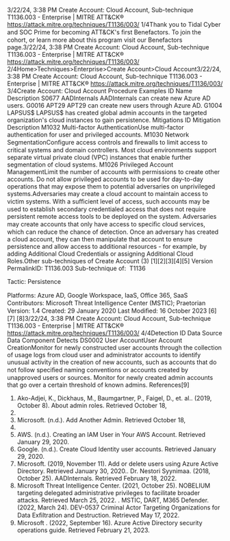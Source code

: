 3/22/24, 3:38 PM Create Account: Cloud Account, Sub-technique T1136.003 - Enterprise | MITRE ATT&CK®
https://attack.mitre.org/techniques/T1136/003/ 1/4Thank you to Tidal Cyber and SOC Prime for becoming ATT&CK's ﬁrst Benefactors. To join the cohort, or learn more about this program visit our
Benefactors page.3/22/24, 3:38 PM Create Account: Cloud Account, Sub-technique T1136.003 - Enterprise | MITRE ATT&CK®
https://attack.mitre.org/techniques/T1136/003/ 2/4Home>Techniques>Enterprise>Create Account>Cloud Account3/22/24, 3:38 PM Create Account: Cloud Account, Sub-technique T1136.003 - Enterprise | MITRE ATT&CK®
https://attack.mitre.org/techniques/T1136/003/ 3/4Create Account: Cloud Account
Procedure Examples
ID Name Description
S0677 AADInternals AADInternals can create new Azure AD users.
G0016 APT29 APT29 can create new users through Azure AD.
G1004 LAPSUS$ LAPSUS$ has created global admin accounts in the targeted organization's cloud instances to gain
persistence.
Mitigations
ID Mitigation Description
M1032 Multi-factor
AuthenticationUse multi-factor authentication for user and privileged accounts.
M1030 Network
SegmentationConﬁgure access controls and ﬁrewalls to limit access to critical systems and domain controllers.
Most cloud environments support separate virtual private cloud (VPC) instances that enable further
segmentation of cloud systems.
M1026 Privileged Account
ManagementLimit the number of accounts with permissions to create other accounts. Do not allow privileged
accounts to be used for day-to-day operations that may expose them to potential adversaries on
unprivileged systems.Adversaries may create a cloud account to maintain access to victim systems. With a suﬃcient level of access, such accounts may be used
to establish secondary credentialed access that does not require persistent remote access tools to be deployed on the system.
Adversaries may create accounts that only have access to speciﬁc cloud services, which can reduce the chance of detection.
Once an adversary has created a cloud account, they can then manipulate that account to ensure persistence and allow access to additional
resources - for example, by adding Additional Cloud Credentials or assigning Additional Cloud Roles.Other sub-techniques of Create Account (3)
[1][2][3][4][5]
Version PermalinkID: T1136.003
Sub-technique of:  T1136

Tactic: Persistence

Platforms: Azure AD, Google Workspace, IaaS, Oﬃce 365, SaaS
Contributors: Microsoft Threat Intelligence Center (MSTIC); Praetorian
Version: 1.4
Created: 29 January 2020
Last Modiﬁed: 16 October 2023
[6]
[7]
[8]3/22/24, 3:38 PM Create Account: Cloud Account, Sub-technique T1136.003 - Enterprise | MITRE ATT&CK®
https://attack.mitre.org/techniques/T1136/003/ 4/4Detection
ID Data Source Data Component Detects
DS0002 User AccountUser Account
CreationMonitor for newly constructed user accounts through the collection of usage logs from
cloud user and administrator accounts to identify unusual activity in the creation of new
accounts, such as accounts that do not follow speciﬁed naming conventions or accounts
created by unapproved users or sources. Monitor for newly created admin accounts that
go over a certain threshold of known admins.
References[9]
1. Ako-Adjei, K., Dickhaus, M., Baumgartner, P., Faigel, D., et. al..
(2019, October 8). About admin roles. Retrieved October 18,
2019.
2. Microsoft. (n.d.). Add Another Admin. Retrieved October 18,
2019.
3. AWS. (n.d.). Creating an IAM User in Your AWS Account.
Retrieved January 29, 2020.
4. Google. (n.d.). Create Cloud Identity user accounts. Retrieved
January 29, 2020.
5. Microsoft. (2019, November 11). Add or delete users using
Azure Active Directory. Retrieved January 30, 2020.. Dr. Nestori Syynimaa. (2018, October 25). AADInternals.
Retrieved February 18, 2022.
7. Microsoft Threat Intelligence Center. (2021, October 25).
NOBELIUM targeting delegated administrative privileges to
facilitate broader attacks. Retrieved March 25, 2022.
. MSTIC, DART, M365 Defender. (2022, March 24). DEV-0537
Criminal Actor Targeting Organizations for Data Exﬁltration
and Destruction. Retrieved May 17, 2022.
9. Microsoft . (2022, September 16). Azure Active Directory
security operations guide. Retrieved February 21, 2023.